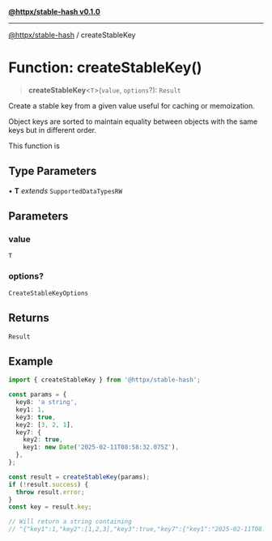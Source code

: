 [**@httpx/stable-hash v0.1.0**](../README.md)

***

[@httpx/stable-hash](../README.md) / createStableKey

# Function: createStableKey()

> **createStableKey**\<`T`\>(`value`, `options`?): `Result`

Create a stable key from a given value useful for caching or memoization.

Object keys are sorted to maintain equality between objects with
the same keys but in different order.

This function is

## Type Parameters

• **T** *extends* `SupportedDataTypesRW`

## Parameters

### value

`T`

### options?

`CreateStableKeyOptions`

## Returns

`Result`

## Example

```typescript
import { createStableKey } from '@httpx/stable-hash';

const params = {
  key8: 'a string',
  key1: 1,
  key3: true,
  key2: [3, 2, 1],
  key7: {
    key2: true,
    key1: new Date('2025-02-11T08:58:32.075Z'),
  },
};

const result = createStableKey(params);
if (!result.success) {
  throw result.error;
}
const key = result.key;

// Will return a string containing
// "{"key1":1,"key2":[1,2,3],"key3":true,"key7":{"key1":"2025-02-11T08:58:32.075Z","key2":true},"key8":"a string"}"
```

